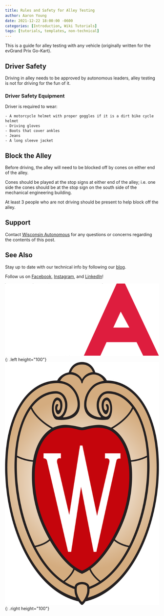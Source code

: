 ```yaml
---
title: Rules and Safety for Alley Testing
author: Aaron Young
date: 2021-12-22 18:00:00 -0600
categories: [Introduction, Wiki Tutorials]
tags: [tutorials, templates, non-technical]
---
```


This is a guide for alley testing with any vehicle (originally written for the evGrand Prix Go-Kart).

## Driver Safety

Driving in alley needs to be approved by autonomous leaders, alley testing is not for driving for the fun of it. 

### Driver Safety Equipment

Driver is required to wear:

	- A motorcycle helmet with proper goggles if it is a dirt bike cycle helmet
	- Driving gloves
	- Boots that cover ankles
	- Jeans 
	- A long sleeve jacket

## Block the Alley

Before driving, the alley will need to be blocked off by cones on either end of the alley. 

Cones should be played at the stop signs at either end of the alley; i.e. one side the cones should be at the stop sign on the south side of the mechanical engineering building.

At least 3 people who are not driving should be present to help block off the alley.

## Support

Contact [Wisconsin Autonomous](mailto:wisconsinautonomous@studentorg.wisc.edu) for any questions or concerns regarding the contents of this post.

## See Also

Stay up to date with our technical info by following our [blog](https://wa.wisc.edu/blog).

Follow us on [Facebook](https://www.facebook.com/wisconsinautonomous/), [Instagram](https://www.instagram.com/wisconsinautonomous/), and [LinkedIn](https://www.linkedin.com/company/wisconsin-autonomous/about/)!

![WA Logo](/assets/img/logos/wa-white.png){: .left height="100"}
![Wisconsin Crest](/assets/img/logos/uw-crest.png){: .right height="100"}
